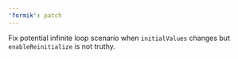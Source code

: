 ```yaml
---
'formik': patch
---
```


Fix potential infinite loop scenario when `initialValues` changes but `enableReinitialize` is not truthy.
